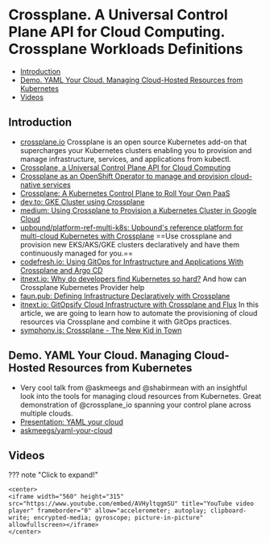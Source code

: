 # Crossplane. A Universal Control Plane API for Cloud Computing. Crossplane Workloads Definitions
- [Introduction](#introduction)
- [Demo. YAML Your Cloud. Managing Cloud-Hosted Resources from Kubernetes](#demo-yaml-your-cloud-managing-cloud-hosted-resources-from-kubernetes)
- [Videos](#videos)
## Introduction
- [crossplane.io](https://crossplane.io/) Crossplane is an open source Kubernetes add-on that supercharges your Kubernetes clusters enabling you to provision and manage infrastructure, services, and applications from kubectl.
- [Crossplane, a Universal Control Plane API for Cloud Computing](https://www.infoq.com/news/2019/01/upbound-crossplane/)
- [Crossplane as an OpenShift Operator to manage and provision cloud-native services](https://blog.crossplane.io/crossplane-openshift-operator-cloud-native-services/)
- [Crossplane: A Kubernetes Control Plane to Roll Your Own PaaS](https://thenewstack.io/crossplane-a-kubernetes-control-plane-to-roll-your-own-paas/)
- [dev.to: GKE Cluster using Crossplane](https://dev.to/abhivaidya07/gke-cluster-using-crossplane-3298)
- [medium: Using Crossplane to Provision a Kubernetes Cluster in Google Cloud](https://medium.com/dzerolabs/using-crossplane-to-provision-a-kubernetes-cluster-in-google-cloud-cf5374d765ee)
- [upbound/platform-ref-multi-k8s: Upbound's reference platform for multi-cloud Kubernetes with Crossplane](https://github.com/upbound/platform-ref-multi-k8s) ==Use crossplane and provision new EKS/AKS/GKE clusters declaratively and have them continuously managed for you.==
- [codefresh.io: Using GitOps for Infrastructure and Applications With Crossplane and Argo CD](https://codefresh.io/about-gitops/gitops-for-infrastructure-and-applications/)
- [itnext.io: Why do developers find Kubernetes so hard?](https://itnext.io/why-do-developers-find-kubernetes-hard-6532e8d6ce7f) And how can Crossplane Kubernetes Provider help
- [faun.pub: Defining Infrastructure Declaratively with Crossplane](https://faun.pub/defining-infrastructure-declaratively-with-crossplane-eb9e0a98ae38)
- [itnext.io: GitOpsify Cloud Infrastructure with Crossplane and Flux](https://itnext.io/gitopsify-cloud-infrastructure-with-crossplane-and-flux-d605d3043452) In this article, we are going to learn how to automate the provisioning of cloud resources via Crossplane and combine it with GitOps practices.
- [symphony.is: Crossplane - The New Kid in Town](https://symphony.is/blog/crossplane---the-new-kid-in-town-)

## Demo. YAML Your Cloud. Managing Cloud-Hosted Resources from Kubernetes
- Very cool talk from @askmeegs and @shabirmean with an insightful look into the tools for managing cloud resources from Kubernetes. Great demonstration of @crossplane_io spanning your control plane across multiple clouds.
- [Presentation: YAML your cloud](https://docs.google.com/presentation/d/1IZXCiQl_NUawHMvKJANCG2_LIBZseUpY-XyPjlghj9E/edit)
- [askmeegs/yaml-your-cloud](https://github.com/askmeegs/yaml-your-cloud) 

## Videos
??? note "Click to expand!"

    <center>
    <iframe width="560" height="315" src="https://www.youtube.com/embed/AVHyltqgmSU" title="YouTube video player" frameborder="0" allow="accelerometer; autoplay; clipboard-write; encrypted-media; gyroscope; picture-in-picture" allowfullscreen></iframe>
    </center>